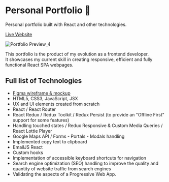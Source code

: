 # Personal Portfolio 🦆
Personal portfolio built with React and other technologies.

[Live Website](https://www.francoding.xyz/)

![Portfolio Preview_4](https://user-images.githubusercontent.com/64712227/134884152-c9b68740-8986-42de-bf20-cc81c598078a.gif)


This portfolio is the product of my evolution as a frontend developer.  
It showcases my current skill in creating responsive, efficient and fully functional React SPA webpages.

## Full list of Technologies
- [Figma wireframe & mockup](https://www.figma.com/file/Hnk0pvtp9GdPd8QCfoNQVd/Portfolio-Summer-2021?node-id=0%3A1)
- HTML5, CSS3, JavaScript, JSX
- UX and UI elements created from scratch
- React / React Router
- React Redux / Redux Toolkit / Redux Persist (to provide an "Offline First" support for some features)
- Handling touched states / Redux Responsive & Custom Media Queries / React Lottie Player
- Google Maps API / Forms - Portals - Modals handling
- Implemented copy text to clipboard
- EmailJS React
- Custom hooks
- Implementation of accessible keyboard shortcuts for navigation
- Search engine optimization (SEO) handling to improve the quality and quantity of website traffic from search engines
- Validating the aspects of a Progressive Web App.
